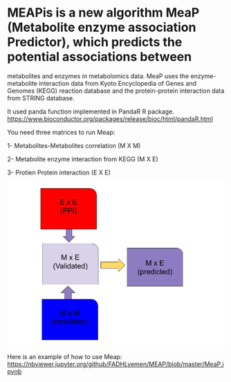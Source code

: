 # MEAPis is a new algorithm MeaP (Metabolite enzyme association Predictor), which predicts the potential associations between 
metabolites and enzymes in metabolomics data. MeaP uses the enzyme-metabolite interaction data from Kyoto Encyclopedia of Genes 
and Genomes (KEGG) reaction database and the protein-protein interaction data from STRING database.

It used  panda function implemented in PandaR R package.
https://www.bioconductor.org/packages/release/bioc/html/pandaR.html

You need three matrices to run Meap:

1- Metabolites-Metabolites correlation  (M X M)

2- Metabolite enzyme interaction from KEGG (M X E)

3- Protien Protein interaction (E X E)


![Image description](./Capture1.png)

Here is an example of how to use Meap:
https://nbviewer.jupyter.org/github/FADHLyemen/MEAP/blob/master/MeaP.ipynb
